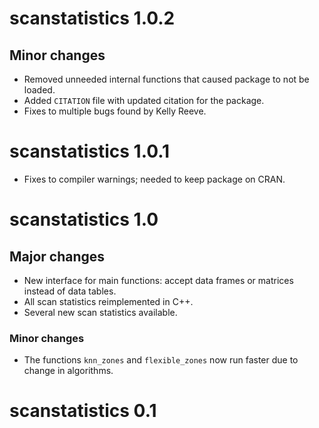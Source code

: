 # scanstatistics 1.0.2

## Minor changes

* Removed unneeded internal functions that caused package to not be loaded.
* Added `CITATION` file with updated citation for the package.
* Fixes to multiple bugs found by Kelly Reeve.

# scanstatistics 1.0.1

* Fixes to compiler warnings; needed to keep package on CRAN.

# scanstatistics 1.0

## Major changes

* New interface for main functions: accept data frames or matrices instead of
  data tables.
* All scan statistics reimplemented in C++.
* Several new scan statistics available.

### Minor changes

* The functions `knn_zones` and `flexible_zones` now run faster due to change
  in algorithms.

# scanstatistics 0.1
